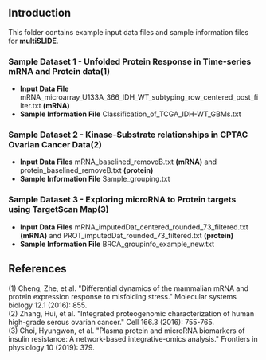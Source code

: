 ## Introduction

This folder contains example input data files and sample information files for **multiSLIDE**.  

### Sample Dataset 1  - Unfolded Protein Response in Time-series mRNA and Protein data(1)

* **Input Data File** mRNA_microarray_U133A_366_IDH_WT_subtyping_row_centered_post_filter.txt **(mRNA)**
* **Sample Information File** Classification_of_TCGA_IDH-WT_GBMs.txt

### Sample Dataset 2 - Kinase-Substrate relationships in CPTAC Ovarian Cancer Data(2)

* **Input Data Files** mRNA_baselined_removeB.txt **(mRNA)** and protein_baselined_removeB.txt **(protein)**
* **Sample Information File** Sample_grouping.txt


### Sample Dataset 3  - Exploring microRNA to Protein targets using TargetScan Map(3)

* **Input Data Files** mRNA_imputedDat_centered_rounded_73_filtered.txt **(mRNA)** and PROT_imputedDat_rounded_73_filtered.txt **(protein)**
* **Sample Information File** BRCA_groupinfo_example_new.txt


## References

(1) Cheng, Zhe, et al. "Differential dynamics of the mammalian mRNA and protein expression response to misfolding stress." Molecular systems biology 12.1 (2016):   855.  
(2) Zhang, Hui, et al. "Integrated proteogenomic characterization of human high-grade serous ovarian cancer." Cell 166.3 (2016): 755-765.  
(3) Choi, Hyungwon, et al. "Plasma protein and microRNA biomarkers of insulin resistance: A network-based integrative-omics analysis." Frontiers in physiology 10 (2019): 379.  




